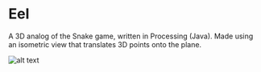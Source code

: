 # Eel

A 3D analog of the Snake game, written in Processing (Java).
Made using an isometric view that translates 3D points onto the plane.

![alt text](https://github.com/tnargmada/eel/master/src/images/eelstartscreen.png "Eel Start Screen")
